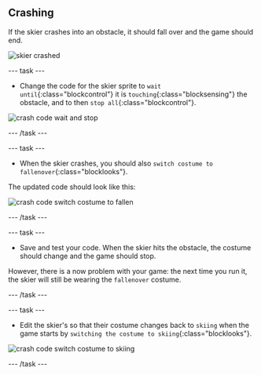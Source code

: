 ## Crashing

If the skier crashes into an obstacle, it should fall over and the game should end.

![skier crashed](images/skier_crash.png)

--- task ---

+ Change the code for the skier sprite to `wait until`{:class="blockcontrol"} it is `touching`{:class="blocksensing"} the obstacle, and to then `stop all`{:class="blockcontrol"}.

![crash code wait and stop](images/crash_code1.png)

--- /task ---

--- task ---

+ When the skier crashes, you should also `switch costume to fallenover`{:class="blocklooks"}.

The updated code should look like this:

![crash code switch costume to fallen](images/crash_code2.png)

--- /task ---

--- task ---

+ Save and test your code. When the skier hits the obstacle, the costume should change and the game should stop. 

However, there is a now problem with your game: the next time you run it, the skier will still be wearing the `fallenover` costume.

--- /task ---

--- task ---

+ Edit the skier's so that their costume changes back to `skiing` when the game starts by `switching the costume to skiing`{:class="blocklooks"}.

![crash code switch costume to skiing](images/crash_code3.png)

--- /task ---